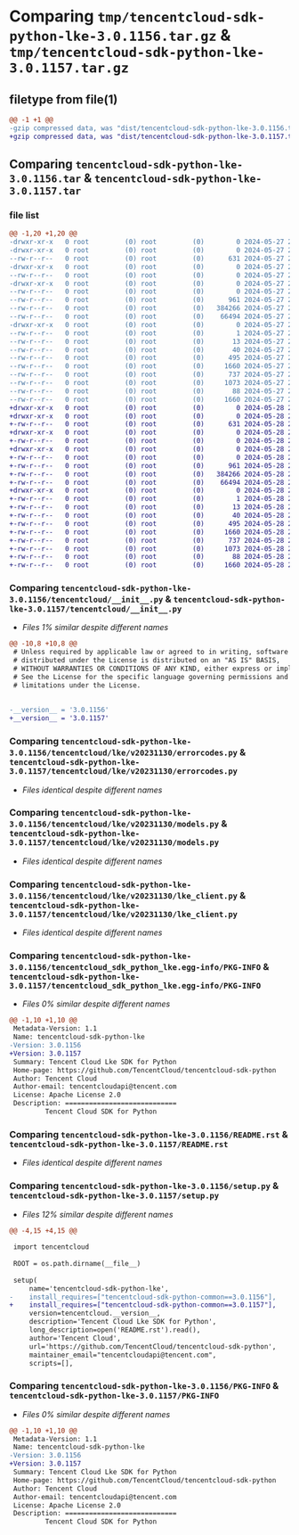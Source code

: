# Comparing `tmp/tencentcloud-sdk-python-lke-3.0.1156.tar.gz` & `tmp/tencentcloud-sdk-python-lke-3.0.1157.tar.gz`

## filetype from file(1)

```diff
@@ -1 +1 @@
-gzip compressed data, was "dist/tencentcloud-sdk-python-lke-3.0.1156.tar", last modified: Mon May 27 20:59:12 2024, max compression
+gzip compressed data, was "dist/tencentcloud-sdk-python-lke-3.0.1157.tar", last modified: Tue May 28 20:59:15 2024, max compression
```

## Comparing `tencentcloud-sdk-python-lke-3.0.1156.tar` & `tencentcloud-sdk-python-lke-3.0.1157.tar`

### file list

```diff
@@ -1,20 +1,20 @@
-drwxr-xr-x   0 root         (0) root         (0)        0 2024-05-27 20:59:12.000000 tencentcloud-sdk-python-lke-3.0.1156/
-drwxr-xr-x   0 root         (0) root         (0)        0 2024-05-27 20:59:12.000000 tencentcloud-sdk-python-lke-3.0.1156/tencentcloud/
--rw-r--r--   0 root         (0) root         (0)      631 2024-05-27 20:59:12.000000 tencentcloud-sdk-python-lke-3.0.1156/tencentcloud/__init__.py
-drwxr-xr-x   0 root         (0) root         (0)        0 2024-05-27 20:59:12.000000 tencentcloud-sdk-python-lke-3.0.1156/tencentcloud/lke/
--rw-r--r--   0 root         (0) root         (0)        0 2024-05-27 20:59:12.000000 tencentcloud-sdk-python-lke-3.0.1156/tencentcloud/lke/__init__.py
-drwxr-xr-x   0 root         (0) root         (0)        0 2024-05-27 20:59:12.000000 tencentcloud-sdk-python-lke-3.0.1156/tencentcloud/lke/v20231130/
--rw-r--r--   0 root         (0) root         (0)        0 2024-05-27 20:59:12.000000 tencentcloud-sdk-python-lke-3.0.1156/tencentcloud/lke/v20231130/__init__.py
--rw-r--r--   0 root         (0) root         (0)      961 2024-05-27 20:59:12.000000 tencentcloud-sdk-python-lke-3.0.1156/tencentcloud/lke/v20231130/errorcodes.py
--rw-r--r--   0 root         (0) root         (0)   384266 2024-05-27 20:59:12.000000 tencentcloud-sdk-python-lke-3.0.1156/tencentcloud/lke/v20231130/models.py
--rw-r--r--   0 root         (0) root         (0)    66494 2024-05-27 20:59:12.000000 tencentcloud-sdk-python-lke-3.0.1156/tencentcloud/lke/v20231130/lke_client.py
-drwxr-xr-x   0 root         (0) root         (0)        0 2024-05-27 20:59:12.000000 tencentcloud-sdk-python-lke-3.0.1156/tencentcloud_sdk_python_lke.egg-info/
--rw-r--r--   0 root         (0) root         (0)        1 2024-05-27 20:59:12.000000 tencentcloud-sdk-python-lke-3.0.1156/tencentcloud_sdk_python_lke.egg-info/dependency_links.txt
--rw-r--r--   0 root         (0) root         (0)       13 2024-05-27 20:59:12.000000 tencentcloud-sdk-python-lke-3.0.1156/tencentcloud_sdk_python_lke.egg-info/top_level.txt
--rw-r--r--   0 root         (0) root         (0)       40 2024-05-27 20:59:12.000000 tencentcloud-sdk-python-lke-3.0.1156/tencentcloud_sdk_python_lke.egg-info/requires.txt
--rw-r--r--   0 root         (0) root         (0)      495 2024-05-27 20:59:12.000000 tencentcloud-sdk-python-lke-3.0.1156/tencentcloud_sdk_python_lke.egg-info/SOURCES.txt
--rw-r--r--   0 root         (0) root         (0)     1660 2024-05-27 20:59:12.000000 tencentcloud-sdk-python-lke-3.0.1156/tencentcloud_sdk_python_lke.egg-info/PKG-INFO
--rw-r--r--   0 root         (0) root         (0)      737 2024-05-27 20:59:12.000000 tencentcloud-sdk-python-lke-3.0.1156/README.rst
--rw-r--r--   0 root         (0) root         (0)     1073 2024-05-27 20:59:12.000000 tencentcloud-sdk-python-lke-3.0.1156/setup.py
--rw-r--r--   0 root         (0) root         (0)       88 2024-05-27 20:59:12.000000 tencentcloud-sdk-python-lke-3.0.1156/setup.cfg
--rw-r--r--   0 root         (0) root         (0)     1660 2024-05-27 20:59:12.000000 tencentcloud-sdk-python-lke-3.0.1156/PKG-INFO
+drwxr-xr-x   0 root         (0) root         (0)        0 2024-05-28 20:59:15.000000 tencentcloud-sdk-python-lke-3.0.1157/
+drwxr-xr-x   0 root         (0) root         (0)        0 2024-05-28 20:59:15.000000 tencentcloud-sdk-python-lke-3.0.1157/tencentcloud/
+-rw-r--r--   0 root         (0) root         (0)      631 2024-05-28 20:59:15.000000 tencentcloud-sdk-python-lke-3.0.1157/tencentcloud/__init__.py
+drwxr-xr-x   0 root         (0) root         (0)        0 2024-05-28 20:59:15.000000 tencentcloud-sdk-python-lke-3.0.1157/tencentcloud/lke/
+-rw-r--r--   0 root         (0) root         (0)        0 2024-05-28 20:59:15.000000 tencentcloud-sdk-python-lke-3.0.1157/tencentcloud/lke/__init__.py
+drwxr-xr-x   0 root         (0) root         (0)        0 2024-05-28 20:59:15.000000 tencentcloud-sdk-python-lke-3.0.1157/tencentcloud/lke/v20231130/
+-rw-r--r--   0 root         (0) root         (0)        0 2024-05-28 20:59:15.000000 tencentcloud-sdk-python-lke-3.0.1157/tencentcloud/lke/v20231130/__init__.py
+-rw-r--r--   0 root         (0) root         (0)      961 2024-05-28 20:59:15.000000 tencentcloud-sdk-python-lke-3.0.1157/tencentcloud/lke/v20231130/errorcodes.py
+-rw-r--r--   0 root         (0) root         (0)   384266 2024-05-28 20:59:15.000000 tencentcloud-sdk-python-lke-3.0.1157/tencentcloud/lke/v20231130/models.py
+-rw-r--r--   0 root         (0) root         (0)    66494 2024-05-28 20:59:15.000000 tencentcloud-sdk-python-lke-3.0.1157/tencentcloud/lke/v20231130/lke_client.py
+drwxr-xr-x   0 root         (0) root         (0)        0 2024-05-28 20:59:15.000000 tencentcloud-sdk-python-lke-3.0.1157/tencentcloud_sdk_python_lke.egg-info/
+-rw-r--r--   0 root         (0) root         (0)        1 2024-05-28 20:59:15.000000 tencentcloud-sdk-python-lke-3.0.1157/tencentcloud_sdk_python_lke.egg-info/dependency_links.txt
+-rw-r--r--   0 root         (0) root         (0)       13 2024-05-28 20:59:15.000000 tencentcloud-sdk-python-lke-3.0.1157/tencentcloud_sdk_python_lke.egg-info/top_level.txt
+-rw-r--r--   0 root         (0) root         (0)       40 2024-05-28 20:59:15.000000 tencentcloud-sdk-python-lke-3.0.1157/tencentcloud_sdk_python_lke.egg-info/requires.txt
+-rw-r--r--   0 root         (0) root         (0)      495 2024-05-28 20:59:15.000000 tencentcloud-sdk-python-lke-3.0.1157/tencentcloud_sdk_python_lke.egg-info/SOURCES.txt
+-rw-r--r--   0 root         (0) root         (0)     1660 2024-05-28 20:59:15.000000 tencentcloud-sdk-python-lke-3.0.1157/tencentcloud_sdk_python_lke.egg-info/PKG-INFO
+-rw-r--r--   0 root         (0) root         (0)      737 2024-05-28 20:59:15.000000 tencentcloud-sdk-python-lke-3.0.1157/README.rst
+-rw-r--r--   0 root         (0) root         (0)     1073 2024-05-28 20:59:15.000000 tencentcloud-sdk-python-lke-3.0.1157/setup.py
+-rw-r--r--   0 root         (0) root         (0)       88 2024-05-28 20:59:15.000000 tencentcloud-sdk-python-lke-3.0.1157/setup.cfg
+-rw-r--r--   0 root         (0) root         (0)     1660 2024-05-28 20:59:15.000000 tencentcloud-sdk-python-lke-3.0.1157/PKG-INFO
```

### Comparing `tencentcloud-sdk-python-lke-3.0.1156/tencentcloud/__init__.py` & `tencentcloud-sdk-python-lke-3.0.1157/tencentcloud/__init__.py`

 * *Files 1% similar despite different names*

```diff
@@ -10,8 +10,8 @@
 # Unless required by applicable law or agreed to in writing, software
 # distributed under the License is distributed on an "AS IS" BASIS,
 # WITHOUT WARRANTIES OR CONDITIONS OF ANY KIND, either express or implied.
 # See the License for the specific language governing permissions and
 # limitations under the License.
 
 
-__version__ = '3.0.1156'
+__version__ = '3.0.1157'
```

### Comparing `tencentcloud-sdk-python-lke-3.0.1156/tencentcloud/lke/v20231130/errorcodes.py` & `tencentcloud-sdk-python-lke-3.0.1157/tencentcloud/lke/v20231130/errorcodes.py`

 * *Files identical despite different names*

### Comparing `tencentcloud-sdk-python-lke-3.0.1156/tencentcloud/lke/v20231130/models.py` & `tencentcloud-sdk-python-lke-3.0.1157/tencentcloud/lke/v20231130/models.py`

 * *Files identical despite different names*

### Comparing `tencentcloud-sdk-python-lke-3.0.1156/tencentcloud/lke/v20231130/lke_client.py` & `tencentcloud-sdk-python-lke-3.0.1157/tencentcloud/lke/v20231130/lke_client.py`

 * *Files identical despite different names*

### Comparing `tencentcloud-sdk-python-lke-3.0.1156/tencentcloud_sdk_python_lke.egg-info/PKG-INFO` & `tencentcloud-sdk-python-lke-3.0.1157/tencentcloud_sdk_python_lke.egg-info/PKG-INFO`

 * *Files 0% similar despite different names*

```diff
@@ -1,10 +1,10 @@
 Metadata-Version: 1.1
 Name: tencentcloud-sdk-python-lke
-Version: 3.0.1156
+Version: 3.0.1157
 Summary: Tencent Cloud Lke SDK for Python
 Home-page: https://github.com/TencentCloud/tencentcloud-sdk-python
 Author: Tencent Cloud
 Author-email: tencentcloudapi@tencent.com
 License: Apache License 2.0
 Description: ============================
         Tencent Cloud SDK for Python
```

### Comparing `tencentcloud-sdk-python-lke-3.0.1156/README.rst` & `tencentcloud-sdk-python-lke-3.0.1157/README.rst`

 * *Files identical despite different names*

### Comparing `tencentcloud-sdk-python-lke-3.0.1156/setup.py` & `tencentcloud-sdk-python-lke-3.0.1157/setup.py`

 * *Files 12% similar despite different names*

```diff
@@ -4,15 +4,15 @@
 
 import tencentcloud
 
 ROOT = os.path.dirname(__file__)
 
 setup(
     name='tencentcloud-sdk-python-lke',
-    install_requires=["tencentcloud-sdk-python-common==3.0.1156"],
+    install_requires=["tencentcloud-sdk-python-common==3.0.1157"],
     version=tencentcloud.__version__,
     description='Tencent Cloud Lke SDK for Python',
     long_description=open('README.rst').read(),
     author='Tencent Cloud',
     url='https://github.com/TencentCloud/tencentcloud-sdk-python',
     maintainer_email="tencentcloudapi@tencent.com",
     scripts=[],
```

### Comparing `tencentcloud-sdk-python-lke-3.0.1156/PKG-INFO` & `tencentcloud-sdk-python-lke-3.0.1157/PKG-INFO`

 * *Files 0% similar despite different names*

```diff
@@ -1,10 +1,10 @@
 Metadata-Version: 1.1
 Name: tencentcloud-sdk-python-lke
-Version: 3.0.1156
+Version: 3.0.1157
 Summary: Tencent Cloud Lke SDK for Python
 Home-page: https://github.com/TencentCloud/tencentcloud-sdk-python
 Author: Tencent Cloud
 Author-email: tencentcloudapi@tencent.com
 License: Apache License 2.0
 Description: ============================
         Tencent Cloud SDK for Python
```

